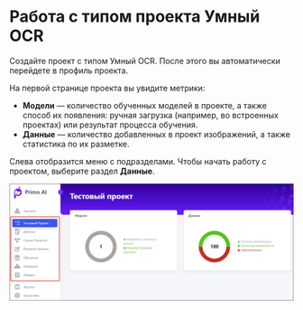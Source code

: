 # Работа с типом проекта Умный OCR

Создайте проект с типом Умный OCR. После этого вы автоматически перейдете в профиль проекта. 

На первой странице проекта вы увидите метрики:
* **Модели** — количество обученных моделей в проекте, а также способ их появления: ручная загрузка (например, во встроенных проектах) или результат процесса обучения.
* **Данные** — количество добавленных в проект изображений, а также статистика по их разметке.

Слева отобразится меню с подразделами. Чтобы начать работу с проектом, выберите раздел **Данные**.

![Меню проекта](<../../../.gitbook/assets1/primo-ai/user-guide/project-menu-panel.png>)




